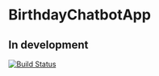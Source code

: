 # BirthdayChatbotApp

## In development

[![Build Status](https://travis-ci.org/dgutierrez1/birthday-chatbot-app.svg?branch=master)](https://travis-ci.org/dgutierrez1/birthday-chatbot-app)